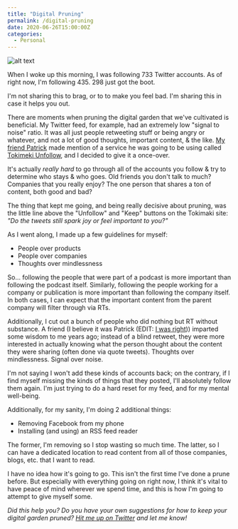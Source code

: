 ```yaml
---
title: "Digital Pruning"
permalink: /digital-pruning
date: 2020-06-26T15:00:00Z
categories: 
  - Personal
---
```


![alt text][headerImg]

When I woke up this morning, I was following 733 Twitter accounts. As of right now, I'm following 435. 298 just got the boot.

I'm not sharing this to brag, or to to make you feel bad. I'm sharing this in case it helps you out.

<!-- more -->

There are moments when pruning the digital garden that we've cultivated is beneficial. My Twitter feed, for example, had an extremely low "signal to noise" ratio. It was all just people retweeting stuff or being angry or whatever, and not a lot of good thoughts, important content, & the like. [My friend Patrick][patrick] made mention of a service he was going to be using called [Tokimeki Unfollow][tokimeki], and I decided to give it a once-over.

It's actually *really hard* to go through all of the accounts you follow & try to determine who stays & who goes. Old friends you don't talk to much? Companies that you really enjoy? The one person that shares a ton of content, both good and bad?

The thing that kept me going, and being really decisive about pruning, was the little line above the "Unfollow" and "Keep" buttons on the Tokimaki site: *"Do the tweets still spark joy or feel important to you?"*

As I went along, I made up a few guidelines for myself:

- People over products
- People over companies
- Thoughts over mindlessness

So... following the people that were part of a podcast is more important than following the podcast itself. Similarly, following the people working for a company or publication is more important than following the company itself. In both cases, I can expect that the important content from the parent company will filter through via RTs.

Additionally, I cut out a bunch of people who did nothing but RT without substance. A friend (I believe it was Patrick (EDIT: [I was right](https://patrickrhone.com/2016/06/30/twitter-zen-and-the-art-of-retweet-maintenance/))) imparted some wisdom to me years ago; instead of a blind retweet, they were more interested in actually knowing what the person thought about the content they were sharing (often done via quote tweets). Thoughts over mindlessness. Signal over noise.

I'm not saying I won't add these kinds of accounts back; on the contrary, if I find myself missing the kinds of things that they posted, I'll absolutely follow them again. I'm just trying to do a hard reset for my feed, and for my mental well-being.

Additionally, for my sanity, I'm doing 2 additional things:

- Removing Facebook from my phone
- Installing (and using) an RSS feed reader

The former, I'm removing so I stop wasting so much time. The latter, so I can have a dedicated location to read content from all of those companies, blogs, etc. that I want to read.

I have no idea how it's going to go. This isn't the first time I've done a prune before. But especially with everything going on right now, I think it's vital to have peace of mind wherever we spend time, and this is how I'm going to attempt to give myself some.

*Did this help you? Do you have your own suggestions for how to keep your digital garden pruned? [Hit me up on Twitter][twitter] and let me know!*

[headerImg]: https://hips.hearstapps.com/hmg-prod.s3.amazonaws.com/images/pruning-garden-1521648761.jpg
[patrick]: https://twitter.com/patrickrhone/status/1276588576042516481
[tokimeki]: https://tokimeki-unfollow.glitch.me/
[twitter]: http://twitter.com/niclake